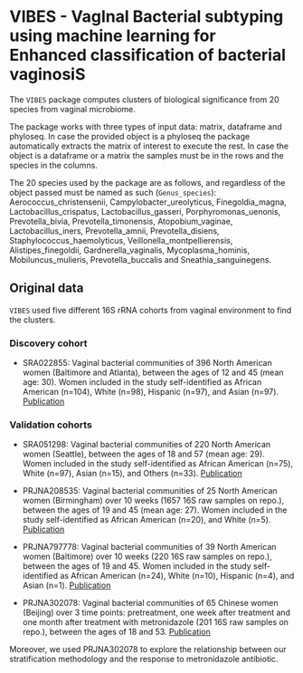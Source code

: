 # VIBES - VagInal Bacterial subtyping using machine learning for Enhanced classification of bacterial vaginosiS

The `VIBES` package computes clusters of biological significance from 20
species from vaginal microbiome.

The package works with three types of input data: matrix, dataframe and
phyloseq. In case the provided object is a phyloseq the package
automatically extracts the matrix of interest to execute the rest. In
case the object is a dataframe or a matrix the samples must be in the
rows and the species in the columns.

The 20 species used by the package are as follows, and regardless of the
object passed must be named as such (`Genus_species`):
Aerococcus_christensenii, Campylobacter_ureolyticus, Finegoldia_magna,
Lactobacillus_crispatus, Lactobacillus_gasseri, Porphyromonas_uenonis,
Prevotella_bivia, Prevotella_timonensis, Atopobium_vaginae,
Lactobacillus_iners, Prevotella_amnii, Prevotella_disiens,
Staphylococcus_haemolyticus, Veillonella_montpellierensis,
Alistipes_finegoldii, Gardnerella_vaginalis, Mycoplasma_hominis,
Mobiluncus_mulieris, Prevotella_buccalis and Sneathia_sanguinegens.

## Original data

`VIBES` used five different 16S rRNA cohorts from vaginal environment to find the clusters.

### Discovery cohort

- SRA022855: Vaginal bacterial communities of 396 North American women (Baltimore and Atlanta), between the ages of 12 and 45 (mean age: 30). Women included in the study self-identified as African American (n=104), White (n=98), Hispanic (n=97), and Asian (n=97). [Publication](http://dx.doi.org/10.1073/pnas.1002611107)

### Validation cohorts
 
- SRA051298: Vaginal bacterial communities of 220 North American women (Seattle), between the ages of 18 and 57 (mean age: 29). Women included in the study self-identified as African American (n=75), White (n=97), Asian (n=15), and Others (n=33). [Publication](https://doi.org/10.1371/journal.pone.0037818)
 
- PRJNA208535: Vaginal bacterial communities of 25 North American women (Birmingham) over 10 weeks (1657 16S raw samples on repo.), between the ages of 19 and 45 (mean age: 27). Women included in the study self-identified as African American (n=20), and White (n=5). [Publication](https://doi.org/10.1186/2049-2618-1-29)
 
- PRJNA797778: Vaginal bacterial communities of 39 North American women (Baltimore) over 10 weeks (220 16S raw samples on repo.), between the ages of 19 and 45. Women included in the study self-identified as African American (n=24), White (n=10), Hispanic (n=4), and Asian (n=1). [Publication](https://doi.org/10.1186/s13059-022-02635-9)
 
- PRJNA302078: Vaginal bacterial communities of 65 Chinese women (Beijing) over 3 time points: pretreatment, one week after treatment and one month after treatment with metronidazole (201 16S raw samples on repo.), between the ages of 18 and 53. [Publication](https://doi.org/10.1038/srep26674)


Moreover, we used PRJNA302078 to explore the relationship between our stratification methodology and the response to metronidazole antibiotic.

